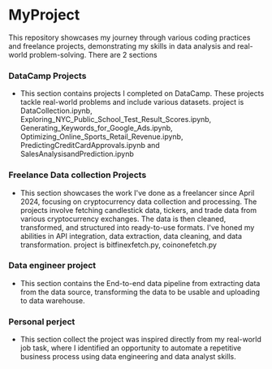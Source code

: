 # MyProject
This repository showcases my journey through various coding practices and freelance projects, demonstrating my skills in data analysis and real-world problem-solving. There are 2 sections 
### DataCamp Projects
- This section contains projects I completed on DataCamp. These projects tackle real-world problems and include various datasets.
  project is DataCollection.ipynb, Exploring_NYC_Public_School_Test_Result_Scores.ipynb, Generating_Keywords_for_Google_Ads.ipynb, Optimizing_Online_Sports_Retail_Revenue.ipynb, PredictingCreditCardApprovals.ipynb and SalesAnalysisandPrediction.ipynb
### Freelance Data collection Projects
- This section showcases the work I've done as a freelancer since April 2024, focusing on cryptocurrency data collection and processing.
  The projects involve fetching candlestick data, tickers, and trade data from various cryptocurrency exchanges. The data is then cleaned, transformed, and structured into ready-to-use formats. I've honed my abilities in API integration, data extraction, data cleaning, and data transformation.
  project is bitfinexfetch.py,  coinonefetch.py
### Data engineer project
- This section contains the End-to-end data pipeline from extracting data from the data source, transforming the data to be usable and uploading to data warehouse.
### Personal perject
- This section collect the project was inspired directly from my real-world job task, where I identified an opportunity to automate a repetitive business process using data engineering and data analyst skills.
